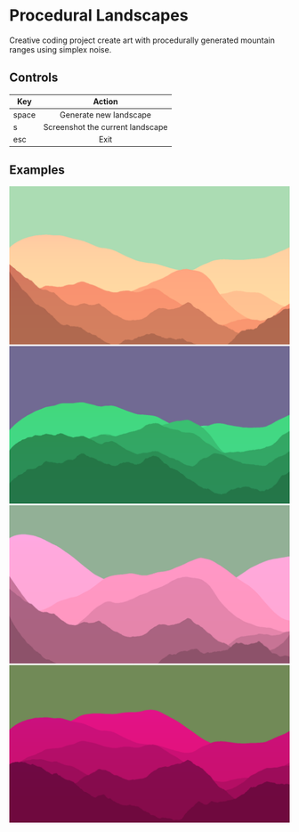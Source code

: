 # Procedural Landscapes

Creative coding project create art with procedurally generated mountain ranges using simplex noise.

## Controls

| Key        | Action           |
| ------------- |:-------------:|
| space      | Generate new landscape |
| s      | Screenshot the current landscape |  
| esc | Exit      |

## Examples

![example1](/examples/1.PNG)
![example2](/examples/2.PNG)
![example3](/examples/3.PNG)
![example4](/examples/4.PNG)
